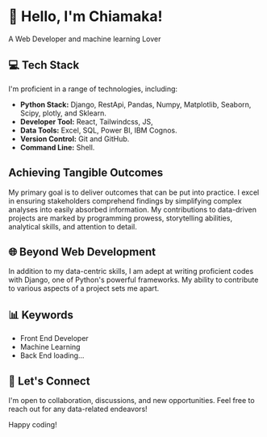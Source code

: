 # 👋 Hello, I'm Chiamaka!

A Web Developer and machine learning Lover

## 💻 Tech Stack

I'm proficient in a range of technologies, including:

- **Python Stack:** Django, RestApi, Pandas, Numpy, Matplotlib, Seaborn, Scipy, plotly, and Sklearn.
- **Developer Tool:** React, Tailwindcss, JS, 
- **Data Tools:** Excel, SQL, Power BI, IBM Cognos.
- **Version Control:** Git and GitHub.
- **Command Line:** Shell.

## Achieving Tangible Outcomes

My primary goal is to deliver outcomes that can be put into practice. I excel in ensuring stakeholders comprehend findings by simplifying complex analyses into easily absorbed information. My contributions to data-driven projects are marked by programming prowess, storytelling abilities, analytical skills, and attention to detail.

## 🌐 Beyond Web Development

In addition to my data-centric skills, I am adept at writing proficient codes with Django, one of Python's powerful frameworks. My ability to contribute to various aspects of a project sets me apart.

## 📊 Keywords

- Front End Developer
- Machine Learning
- Back End loading...

## 🌟 Let's Connect

I'm open to collaboration, discussions, and new opportunities. Feel free to reach out for any data-related endeavors!

Happy coding! 
